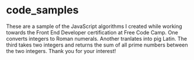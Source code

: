 # code_samples
These are a sample of the JavaScript algorithms I created while working towards the Front End Developer
certification at Free Code Camp. One converts integers to Roman numerals. Another tranlates into pig Latin.
The third takes two integers and returns the sum of all prime numbers between the two integers.
Thank you for your interest!


